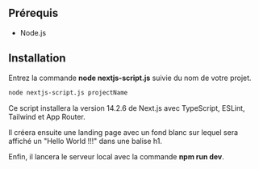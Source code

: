 ## Prérequis

* Node.js

## Installation

Entrez la commande **node nextjs-script.js** suivie du nom de votre projet.

```bash
node nextjs-script.js projectName
```

Ce script installera la version 14.2.6 de Next.js avec TypeScript, ESLint, Tailwind et App Router.

Il créera ensuite une landing page avec un fond blanc sur lequel sera affiché un "Hello World !!!" dans une balise h1.

Enfin, il lancera le serveur local avec la commande **npm run dev**.

